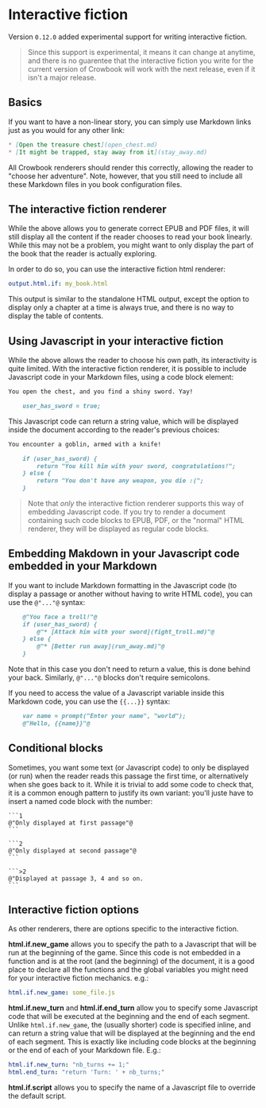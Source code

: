 # Interactive fiction

Version `0.12.0` added experimental support for writing interactive fiction. 

> Since this support is experimental, it means it can change at
> anytime, and there is no guarentee that the interactive fiction you
> write for the current version of Crowbook will work with the next
> release, even if it isn't a major release.

## Basics

If you want to have a non-linear story, you can simply use Markdown links just as you would for any other link:

```markdown
* [Open the treasure chest](open_chest.md)
* [It might be trapped, stay away from it](stay_away.md)
```

All Crowbook renderers should render this correctly, allowing the reader to "choose her adventure".
Note, however, that you still need to include all these Markdown files in you book configuration files. 

## The interactive fiction renderer

While the above allows you to generate correct EPUB and PDF files, it will still display all the content if the reader chooses to read your book linearly.
While this may not be a problem, you might want to only display the part of the book that the reader is actually exploring. 

In order to do so, you can use the interactive fiction html renderer:

```yaml
output.html.if: my_book.html
```

This output is similar to the standalone HTML output, except the option to display only a chapter at a time is always true, and there is no way to display the table of contents.

## Using Javascript in your interactive fiction

While the above allows the reader to choose his own path, its interactivity is quite limited.
With the interactive fiction renderer, it is possible to include Javascript code in your Markdown files, using a code block element: 

```markdown
You open the chest, and you find a shiny sword. Yay!

    user_has_sword = true;
```

This Javascript code can return a string value, which will be displayed inside the document according to the reader's previous choices:

```markdown
You encounter a goblin, armed with a knife!

    if (user_has_sword) {
	    return "You kill him with your sword, congratulations!";
	} else {
	    return "You don't have any weapon, you die :(";
	}
```

> Note that *only* the interactive fiction renderer supports this way
> of embedding Javascript code. If you try to render a document
> containing such code blocks to EPUB, PDF, or the "normal" HTML
> renderer, they will be displayed as regular code blocks. 

## Embedding Makdown in your Javascript code embedded in your Markdown

If you want to include Markdown formatting in the Javascript code (to display a passage or another without having to write HTML code), you can use the `@"..."@` syntax:

```markdown
    @"You face a troll!"@
    if (user_has_sword) {
	    @"* [Attack him with your sword](fight_troll.md)"@
	} else {
        @"* [Better run away](run_away.md)"@
	}
```

Note that in this case you don't need to return a value, this is done behind your back.
Similarly, `@"..."@` blocks don't require semicolons.

If you need to access the value of a Javascript variable inside this Markdown code, you can use the `{{...}}` syntax:

```markdown
    var name = prompt("Enter your name", "world");
	@"Hello, {{name}}"@
```

## Conditional blocks

Sometimes, you want some text (or Javascript code) to only be displayed (or run) when the reader reads this passage the first time, or alternatively when she goes back to it.
While it is trivial to add some code to check that, it is a common enough pattern to justify its
own variant:
you'll juste have to insert a named code block with the number:

    ```1
    @"Only displayed at first passage"@
    ```
    
	```2 
    @"Only displayed at second passage"@
    ```

    ```>2
    @"Displayed at passage 3, 4 and so on.
    ```

## Interactive fiction options 

As other renderers, there are options specific to the interactive fiction.

**html.if.new_game** allows you to specify the path to a Javascript that will be run at the beginning of the game.
Since this code is not embedded in a function and is at the root (and the beginning) of the document, it is a good place to declare all the functions and the global variables you might need for your interactive fiction mechanics.
e.g.:

```yaml
html.if.new_game: some_file.js
```

**html.if.new_turn** and **html.if.end_turn** allow you to specify some Javascript code that will be executed at the beginning and the end of each segment.
Unlike `html.if.new_game`, the (usually shorter) code is specified inline, and can return a string value that will be displayed at the beginning and the end of each segment.
This is exactly like including code blocks at the beginning or the end of each of your Markdown file.
E.g.:

```yaml
html.if.new_turn: "nb_turns += 1;"
html.end_turn: "return 'Turn: ' + nb_turns;"
```

**html.if.script** allows you to specify the name of a Javascript file to override the default script.
